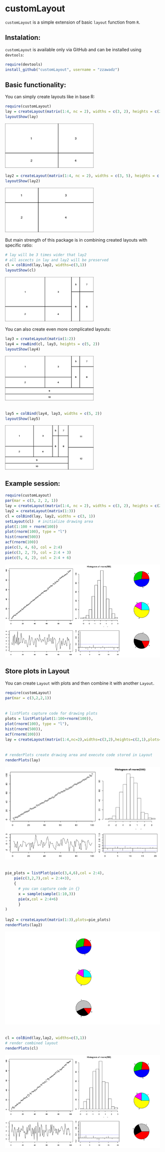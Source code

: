 customLayout
========================================================




`customLayout` is a simple extension of basic `layout` function from `R`.

## Instalation:

`customLayout` is available only via GitHub and can be installed using `devtools`:


```r
require(devtools)
install_github("customLayout", username = "zzawadz")
```



## Basic functionality:

You can simply create layouts like in base R:

```r
require(customLayout)
lay = createLayout(matrix(1:4, nc = 2), widths = c(3, 2), heights = c(2, 1))
layoutShow(lay)
```

![plot of chunk unnamed-chunk-2](figure/unnamed-chunk-21.png) 

```r
lay2 = createLayout(matrix(1:4, nc = 2), widths = c(3, 5), heights = c(2, 4))
layoutShow(lay2)
```

![plot of chunk unnamed-chunk-2](figure/unnamed-chunk-22.png) 

But main strength of this package is in combining created layouts with specific ratio:

```r
# lay will be 3 times wider that lay2
# all ascects in lay and lay2 will be preserved
cl = colBind(lay,lay2, widths=c(3,1))
layoutShow(cl)
```

![plot of chunk unnamed-chunk-3](figure/unnamed-chunk-3.png) 

You can also create even more complicated layouts:

```r
lay3 = createLayout(matrix(1:2))
lay4 = rowBind(cl, lay3, heights = c(5, 2))
layoutShow(lay4)
```

![plot of chunk unnamed-chunk-4](figure/unnamed-chunk-41.png) 

```r

lay5 = colBind(lay4, lay3, widths = c(5, 2))
layoutShow(lay5)
```

![plot of chunk unnamed-chunk-4](figure/unnamed-chunk-42.png) 


## Example session:


```r
require(customLayout)
par(mar = c(3, 2, 2, 1))
lay = createLayout(matrix(1:4, nc = 2), widths = c(3, 2), heights = c(2, 1))
lay2 = createLayout(matrix(1:3))
cl = colBind(lay, lay2, widths = c(3, 1))
setLayout(cl)  # initialize drawing area
plot(1:100 + rnorm(100))
plot(rnorm(100), type = "l")
hist(rnorm(500))
acf(rnorm(100))
pie(c(3, 4, 6), col = 2:4)
pie(c(3, 2, 7), col = 2:4 + 3)
pie(c(5, 4, 2), col = 2:4 + 6)
```

![plot of chunk unnamed-chunk-5](figure/unnamed-chunk-5.png) 


## Store plots in Layout

You can create `Layout` with plots and then combine it with another `Layout`.


```r
require(customLayout)
par(mar = c(3,2,2,1))


# listPlots capture code for drawing plots
plots = listPlot(plot(1:100+rnorm(100)),
plot(rnorm(100), type = "l"),
hist(rnorm(500)),
acf(rnorm(100)))
lay = createLayout(matrix(1:4,nc=2),widths=c(3,2),heights=c(2,1),plots=plots)


# renderPlots create drawing area and execute code stored in Layout
renderPlots(lay)
```

![plot of chunk unnamed-chunk-6](figure/unnamed-chunk-61.png) 

```r

pie_plots = listPlot(pie(c(3,4,6),col = 2:4),
    pie(c(3,2,7),col = 2:4+3),
    {
      # you can capture code in {}
      x = sample(sample(1:10,3))
      pie(x,col = 2:4+6)
      }
)

lay2 = createLayout(matrix(1:3),plots=pie_plots)
renderPlots(lay2)
```

![plot of chunk unnamed-chunk-6](figure/unnamed-chunk-62.png) 

```r

cl = colBind(lay,lay2, widths=c(3,1))
# render combined layout
renderPlots(cl)
```

![plot of chunk unnamed-chunk-6](figure/unnamed-chunk-63.png) 




